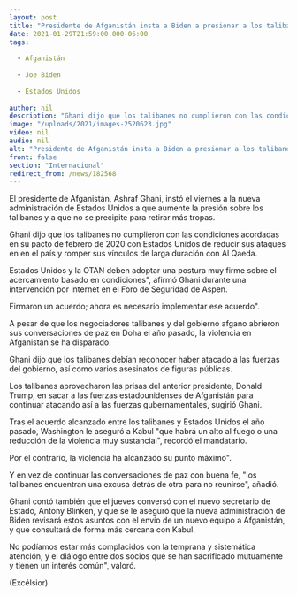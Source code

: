 ```yaml
---
layout: post
title: "Presidente de Afganistán insta a Biden a presionar a los talibanes"
date: 2021-01-29T21:59:00.000-06:00
tags:
  
  - Afganistán
  
  - Joe Biden
  
  - Estados Unidos
  
author: nil
description: "Ghani dijo que los talibanes no cumplieron con las condiciones acordadas en su pacto de febrero de 2020 con Estados Unidos de reducir sus ataques en en el país y romper sus vínculos de larga duración con Al Qaeda"
image: "/uploads/2021/images-2520623.jpg"
video: nil
audio: nil
alt: "Presidente de Afganistán insta a Biden a presionar a los talibanes"
front: false
section: "Internacional"
redirect_from: /news/182568
---
```


El presidente de Afganistán, Ashraf Ghani, instó el viernes a la nueva administración de Estados Unidos a que aumente la presión sobre los talibanes y a que no se precipite para retirar más tropas.

Ghani dijo que los talibanes no cumplieron con las condiciones acordadas en su pacto de febrero de 2020 con Estados Unidos de reducir sus ataques en en el país y romper sus vínculos de larga duración con Al Qaeda.

Estados Unidos y la OTAN deben adoptar una postura muy firme sobre el acercamiento basado en condiciones", afirmó Ghani durante una intervención por internet en el Foro de Seguridad de Aspen.

Firmaron un acuerdo; ahora es necesario implementar ese acuerdo".

A pesar de que los negociadores talibanes y del gobierno afgano abrieron sus conversaciones de paz en Doha el año pasado, la violencia en Afganistán se ha disparado.

Ghani dijo que los talibanes debían reconocer haber atacado a las fuerzas del gobierno, así como varios asesinatos de figuras públicas.

Los talibanes aprovecharon las prisas del anterior presidente, Donald Trump, en sacar a las fuerzas estadounidenses de Afganistán para continuar atacando así a las fuerzas gubernamentales, sugirió Ghani.

Tras el acuerdo alcanzado entre los talibanes y Estados Unidos el año pasado, Washington le aseguró a Kabul "que habrá un alto al fuego o una reducción de la violencia muy sustancial", recordó el mandatario.

Por el contrario, la violencia ha alcanzado su punto máximo".

Y en vez de continuar las conversaciones de paz con buena fe, "los talibanes encuentran una excusa detrás de otra para no reunirse", añadió.

Ghani contó también que el jueves conversó con el nuevo secretario de Estado, Antony Blinken, y que se le aseguró que la nueva administración de Biden revisará estos asuntos con el envío de un nuevo equipo a Afganistán, y que consultará de forma más cercana con Kabul.

No podíamos estar más complacidos con la temprana y sistemática atención, y el diálogo entre dos socios que se han sacrificado mutuamente y tienen un interés común", valoró.

(Excélsior)